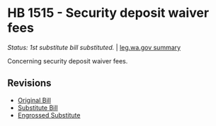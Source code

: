 # HB 1515 - Security deposit waiver fees
*Status: 1st substitute bill substituted.* | [leg.wa.gov summary](https://app.leg.wa.gov/billsummary?BillNumber=1515&Year=2021)

Concerning security deposit waiver fees.

## Revisions
* [Original Bill](1/)
* [Substitute Bill](S/)
* [Engrossed Substitute](S.E/)